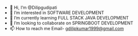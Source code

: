 - 👋 Hi, I’m @Dilipgudipati
- 👀 I’m interested in SOFTWARE DEVELOPMENT
- 🌱 I’m currently learning FULL STACK JAVA DEVELOPMENT
- 💞️ I’m looking to collaborate on SPRINGBOOT DEVELOPMENT
- 📫 How to reach me Email- gdilipkumar1999@gmail.com

<!---
Dilipgudipati/Dilipgudipati is a ✨ special ✨ repository because its `README.md` (this file) appears on your GitHub profile.
You can click the Preview link to take a look at your changes.
--->
